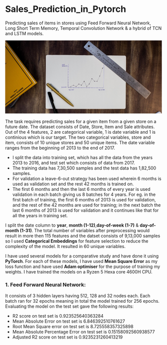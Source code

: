 # Sales_Prediction_in_Pytorch
Predicting sales of items in stores using Feed Forward Neural Network, Long Short Term Memory, Temporal Convolution Network &amp; a hybrid of TCN and LSTM models.

![sales](https://github.com/Aviator16/Sales_Prediction_in_Pytorch/blob/main/sales.jpg?raw=true)

The task requires predicting sales for a given item from a given store on a future date. The dataset consists of Date, Store, Item and Sale attributes. Out of the 4 features, 2 are categorical variable, 1 is date variable and 1 is continious which is our target. The two categorical variables, store and item, consists of 10 unique stores and 50 unique items. The date variable ranges from the beginning of 2013 to the end of 2017.

* I split the data into training set, which has all the data from the years 2013 to 2016, and test set which consists of data from 2017. 
* The training data has 7,30,500 samples and the test data has 1,82,500 samples.
* For validation a leave-6-out strategy has been used wherein 6 months is used as validation set and the rest 42 months is trained on.
* The first 6 months and then the last 6 months of every year is used validation in each batch giving us 8 batches for 4 years. For eg. in the first batch of training, the first 6 months of 2013 is used for validation, and the rest of the 42 months are used for training; in the next batch the last 6 months of 2013 is used for validation and it continues like that for all the years in training set.

I split the date column to **year**, **month (1-12)**,**day-of-week (1-7)** & **day-of-month (1-31)**. The total number of variables after preprocessing would result in more then 115 features and the datset consists of 9,13,000 samples so I used **Categorical Embeddings** for feature selection to reduce the complexity of the model. It resulted in 60 unique variables.

I have used several models for a comparative study and have done it using **PyTorch**. For each of these models, I have used **Mean Square Error** as my loss function and have used **Adam optimiser** for the purpose of training my weights. I have trained the models on a Ryzen 5 Hexa core 4600H CPU.
### 1. Feed Forward Neural Network:
It consists of 3 hidden layers having 512, 128 and 32 nodes each. Each batch ran for 32 epochs meaning in total the model trained for 256 epochs. Evaluating the model on the test set gave the following results:
* R2 score on test set is 0.923525640363284
* Mean Absolute Error on test set is 6.846392510761627
* Root Mean Square error on test set is 8.725558357325898
* Mean Absolute Percentage Error on test set is 0.15158092560938577
* Adjusted R2 score on test set is 0.9235231260413219
